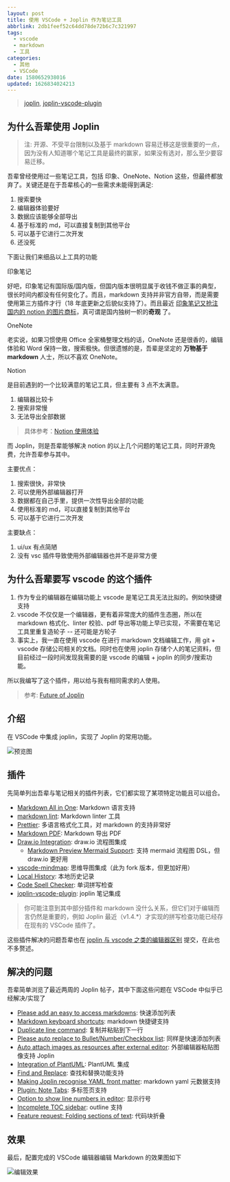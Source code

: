 ```yaml
---
layout: post
title: 使用 VSCode + Joplin 作为笔记工具
abbrlink: 2db1feef52c64dd78de72b6c7c321997
tags:
  - vscode
  - markdown
  - 工具
categories:
  - 其他
  - VSCode
date: 1580652938016
updated: 1626834024213
---
```


> [joplin](https://joplinapp.org/), [joplin-vscode-plugin](https://marketplace.visualstudio.com/items?itemName=rxliuli.joplin-vscode-plugin)

## 为什么吾辈使用 Joplin

> 注: 开源、不受平台限制以及基于 markdown 容易迁移这是很重要的一点，因为没有人知道哪个笔记工具是最终的赢家，如果没有选对，那么至少要容易迁移。

吾辈曾经使用过一些笔记工具，包括 印象、OneNote、Notion 这些，但最终都放弃了。关键还是在于吾辈核心的一些需求未能得到满足:

1.  搜索要快
2.  编辑器体验要好
3.  数据应该能够全部导出
4.  基于标准的 md，可以直接复制到其他平台
5.  可以基于它进行二次开发
6.  还没死

下面让我们来细品以上工具的功能

印象笔记

好吧，印象笔记有国际版/国内版，但国内版本很明显属于收钱不做正事的典型，很长时间内都没有任何变化了。而且，markdown 支持并非官方自带，而是需要使用第三方插件才行（18 年底更新之后貌似支持了）。而且最近 [印象笔记又抢注国内的 notion 的图片商标](https://www.zhihu.com/question/343856067)，真可谓是国内独树一帜的**奇观** 了。

OneNote

老实说，如果习惯使用 Office 全家桶整理文档的话，OneNote 还是很香的，编辑体验和 Word 保持一致，搜索极快。但很遗憾的是，吾辈是坚定的 **万物基于 markdown** 人士，所以不喜欢 OneNote。

Notion

是目前遇到的一个比较满意的笔记工具，但主要有 3 点不太满意。

1.  编辑器比较卡
2.  搜索非常慢
3.  无法导出全部数据

> 具体参考：[Notion 使用体验](:/content/:/6394b6d9a2ba4be7a17fec38f274a50c)

而 Joplin，则是吾辈能够解决 notion 的以上几个问题的笔记工具，同时开源免费，允许吾辈参与其中。

主要优点：

1.  搜索很快，非常快
2.  可以使用外部编辑器打开
3.  数据都在自己手里，提供一次性导出全部的功能
4.  使用标准的 md，可以直接复制到其他平台
5.  可以基于它进行二次开发

主要缺点：

1.  ui/ux 有点简陋
2.  没有 vsc 插件导致使用外部编辑器也并不是非常方便

## 为什么吾辈要写 vscode 的这个插件

1.  作为专业的编辑器在编辑功能上 vscode 是笔记工具无法比拟的。例如快捷键支持
2.  vscode 不仅仅是一个编辑器，更有着非常庞大的插件生态圈，所以在 markdown 格式化、linter 校验、pdf 导出等功能上早已实现，不需要在笔记工具里重复造轮子 -- 还可能是方轮子
3.  事实上，我一直在使用 vscode 在进行 markdown 文档编辑工作，用 git + vscode 存储公司相关的文档。同时也在使用 joplin 存储个人的笔记资料，但目前经过一段时间发现我需要的是 vscode 的编辑 + joplin 的同步/搜索功能。

所以我编写了这个插件，用以给与我有相同需求的人使用。

> 参考: [Future of Joplin](https://discourse.joplinapp.org/t/future-of-joplin/11306)

## 介绍

在 VSCode 中集成 joplin，实现了 Joplin 的常用功能。

![预览图](https://cdn.jsdelivr.net/gh/rxliuli/img-bed/20200623085740.png)

## 插件

先简单列出吾辈与笔记相关的插件列表，它们都实现了某项特定功能且可以组合。

*   [Markdown All in One](https://marketplace.visualstudio.com/items?itemName=yzhang.markdown-all-in-one): Markdown 语言支持
*   [markdown lint](https://marketplace.visualstudio.com/items?itemName=DavidAnson.vscode-markdownlint): Markdown linter 工具
*   [Prettier](https://marketplace.visualstudio.com/items?itemName=esbenp.prettier-vscode): 多语言格式化工具，对 markdown 的支持非常好
*   [Markdown PDF](https://marketplace.visualstudio.com/items?itemName=yzane.markdown-pdf): Markdown 导出 PDF
*   [Draw.io Integration](https://marketplace.visualstudio.com/items?itemName=hediet.vscode-drawio): draw\.io 流程图集成
    *   [Markdown Preview Mermaid Support](https://marketplace.visualstudio.com/items?itemName=bierner.markdown-mermaid): 支持 mermaid 流程图 DSL，但 draw\.io 更好用
*   [vscode-mindmap](https://marketplace.visualstudio.com/items?itemName=eightHundreds.vscode-mindmap): 思维导图集成（此为 fork 版本，但更加好用）
*   [Local History](https://marketplace.visualstudio.com/items?itemName=xyz.local-history): 本地历史记录
*   [Code Spell Checker](https://marketplace.visualstudio.com/items?itemName=streetsidesoftware.code-spell-checker): 单词拼写检查
*   [joplin-vscode-plugin](https://marketplace.visualstudio.com/items?itemName=rxliuli.joplin-vscode-plugin): joplin 笔记集成

> 你可能注意到其中部分插件和 markdown 没什么关系，但它们对于编辑而言仍然是重要的，例如 Joplin 最近（v1.4.\*）才实现的拼写检查功能已经存在现有的 VSCode 插件了。

这些插件解决的问题吾辈也在 [joplin 与 vscode 之类的编辑器区别](https://discourse.joplinapp.org/t/future-of-joplin/11306/45?u=rxliuli) 提交，在此也不多赘述。

## 解决的问题

吾辈简单浏览了最近两周的 Joplin 帖子，其中下面这些问题在 VSCode 中似乎已经解决/实现了

*   [Please add an easy to access markdowns](https://discourse.joplinapp.org/t/please-add-an-easy-to-access-markdowns/12688): 快速添加列表
*   [Markdown keyboard shortcuts](https://discourse.joplinapp.org/t/markdown-keyboard-shortcuts/12668): markdown 快捷键支持
*   [Duplicate line command](https://discourse.joplinapp.org/t/duplicate-line-command/12650): 复制并粘贴到下一行
*   [Please auto replace to Bullet/Number/Checkbox list](https://discourse.joplinapp.org/t/please-auto-replace-to-bullet-number-checkbox-list/12319): 同样是快速添加列表
*   [Auto attach images as resources after external editor](https://discourse.joplinapp.org/t/auto-attach-images-as-resources-after-external-editor/3121): 外部编辑器粘贴图像支持 Joplin
*   [Integration of PlantUML](https://discourse.joplinapp.org/t/integration-of-plantuml/11029): PlantUML 集成
*   [Find and Replace](https://discourse.joplinapp.org/t/find-and-replace/7283): 查找和替换功能支持
*   [Making Joplin recognise YAML front matter](https://discourse.joplinapp.org/t/making-joplin-recognise-yaml-front-matter/12868): markdown yaml 元数据支持
*   [Plugin: Note Tabs](https://discourse.joplinapp.org/t/plugin-note-tabs/12752): 多标签页支持
*   [Option to show line numbers in editor](https://discourse.joplinapp.org/t/option-to-show-line-numbers-in-editor/8313): 显示行号
*   [Incomplete TOC sidebar](https://discourse.joplinapp.org/t/incomplete-toc-sidebar/10458): outline 支持
*   [Feature request: Folding sections of text](https://discourse.joplinapp.org/t/feature-request-folding-sections-of-text/5752): 代码块折叠

## 效果

最后，配置完成的 VSCode 编辑器编辑 Markdown 的效果图如下

![编辑效果](https://img.rxliuli.com/20181201165338.png)
